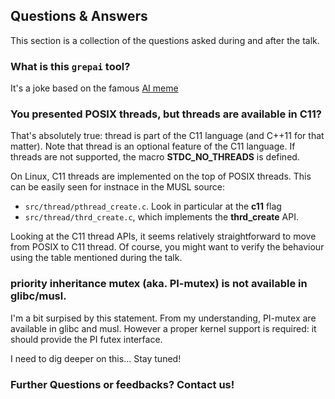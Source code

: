 ## Questions & Answers 

This section is a collection of the questions asked during and after the talk.

### What is this `grepai` tool?
It's a joke based on the famous [AI meme](ai_meme.jpg)

### You presented POSIX threads, but threads are available in C11?
That's absolutely true: thread is part of the C11 language (and C++11 for that matter).
Note that thread is an optional feature of the C11 language.
If threads are not supported, the macro **__STDC_NO_THREADS__** is defined.

On Linux, C11 threads are implemented on the top of POSIX threads.
This can be easily seen for instnace in the MUSL source: 
- `src/thread/pthread_create.c`. Look in particular at the **c11** flag
- `src/thread/thrd_create.c`, which implements the **thrd_create** API.

Looking at the C11 thread APIs, it seems relatively straightforward to move from POSIX to C11 thread.
Of course, you might want to verify the behaviour using the table mentioned during the talk.

### priority inheritance mutex (aka. PI-mutex) is not available in glibc/musl.
I'm a bit surpised by this statement. From my understanding, PI-mutex are available in glibc and musl.
However a proper kernel support is required: it should provide the PI futex interface.

I need to dig deeper on this... Stay tuned!

### Further Questions or feedbacks? Contact us!
